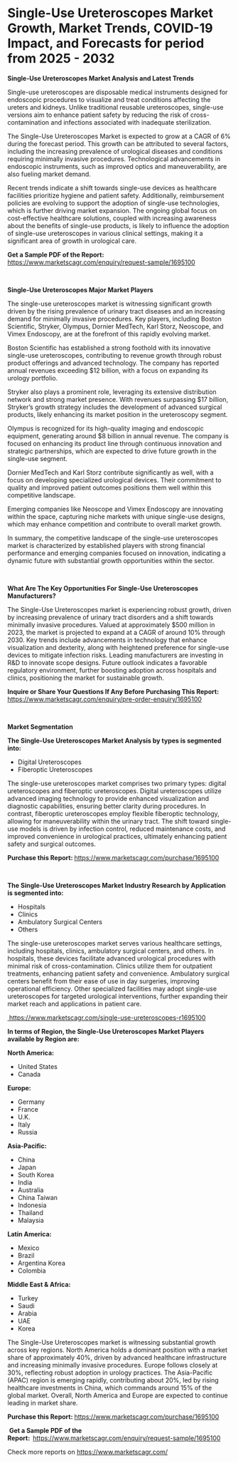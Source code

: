 <p><h1>Single-Use Ureteroscopes Market Growth, Market Trends, COVID-19 Impact, and Forecasts for period from 2025 - 2032</h1></p><p><strong>Single-Use Ureteroscopes Market Analysis and Latest Trends</strong></p>
<p><p>Single-use ureteroscopes are disposable medical instruments designed for endoscopic procedures to visualize and treat conditions affecting the ureters and kidneys. Unlike traditional reusable ureteroscopes, single-use versions aim to enhance patient safety by reducing the risk of cross-contamination and infections associated with inadequate sterilization.</p><p>The Single-Use Ureteroscopes Market is expected to grow at a CAGR of 6% during the forecast period. This growth can be attributed to several factors, including the increasing prevalence of urological diseases and conditions requiring minimally invasive procedures. Technological advancements in endoscopic instruments, such as improved optics and maneuverability, are also fueling market demand.</p><p>Recent trends indicate a shift towards single-use devices as healthcare facilities prioritize hygiene and patient safety. Additionally, reimbursement policies are evolving to support the adoption of single-use technologies, which is further driving market expansion. The ongoing global focus on cost-effective healthcare solutions, coupled with increasing awareness about the benefits of single-use products, is likely to influence the adoption of single-use ureteroscopes in various clinical settings, making it a significant area of growth in urological care.</p></p>
<p><strong>Get a Sample PDF of the Report:&nbsp;</strong> <a href="https://www.marketscagr.com/enquiry/request-sample/1695100?utm_campaign=1932&utm_medium=2&utm_source=Github&utm_content=ia&utm_term=25032025&utm_id=single-use-ureteroscopes">https://www.marketscagr.com/enquiry/request-sample/1695100</a></p>
<p>&nbsp;</p>
<p><strong>Single-Use Ureteroscopes Major Market Players</strong></p>
<p><p>The single-use ureteroscopes market is witnessing significant growth driven by the rising prevalence of urinary tract diseases and an increasing demand for minimally invasive procedures. Key players, including Boston Scientific, Stryker, Olympus, Dornier MedTech, Karl Storz, Neoscope, and Vimex Endoscopy, are at the forefront of this rapidly evolving market.</p><p>Boston Scientific has established a strong foothold with its innovative single-use ureteroscopes, contributing to revenue growth through robust product offerings and advanced technology. The company has reported annual revenues exceeding $12 billion, with a focus on expanding its urology portfolio.</p><p>Stryker also plays a prominent role, leveraging its extensive distribution network and strong market presence. With revenues surpassing $17 billion, Stryker’s growth strategy includes the development of advanced surgical products, likely enhancing its market position in the ureteroscopy segment.</p><p>Olympus is recognized for its high-quality imaging and endoscopic equipment, generating around $8 billion in annual revenue. The company is focused on enhancing its product line through continuous innovation and strategic partnerships, which are expected to drive future growth in the single-use segment.</p><p>Dornier MedTech and Karl Storz contribute significantly as well, with a focus on developing specialized urological devices. Their commitment to quality and improved patient outcomes positions them well within this competitive landscape.</p><p>Emerging companies like Neoscope and Vimex Endoscopy are innovating within the space, capturing niche markets with unique single-use designs, which may enhance competition and contribute to overall market growth.</p><p>In summary, the competitive landscape of the single-use ureteroscopes market is characterized by established players with strong financial performance and emerging companies focused on innovation, indicating a dynamic future with substantial growth opportunities within the sector.</p></p>
<p>&nbsp;</p>
<p><strong>What Are The Key Opportunities For Single-Use Ureteroscopes Manufacturers?</strong></p>
<p><p>The Single-Use Ureteroscopes market is experiencing robust growth, driven by increasing prevalence of urinary tract disorders and a shift towards minimally invasive procedures. Valued at approximately $500 million in 2023, the market is projected to expand at a CAGR of around 10% through 2030. Key trends include advancements in technology that enhance visualization and dexterity, along with heightened preference for single-use devices to mitigate infection risks. Leading manufacturers are investing in R&D to innovate scope designs. Future outlook indicates a favorable regulatory environment, further boosting adoption across hospitals and clinics, positioning the market for sustainable growth.</p></p>
<p><strong>Inquire or Share Your Questions If Any Before Purchasing This Report:</strong> <a href="https://www.marketscagr.com/enquiry/pre-order-enquiry/1695100?utm_campaign=1932&utm_medium=2&utm_source=Github&utm_content=ia&utm_term=25032025&utm_id=single-use-ureteroscopes">https://www.marketscagr.com/enquiry/pre-order-enquiry/1695100</a></p>
<p>&nbsp;</p>
<p><strong>Market Segmentation</strong></p>
<p><strong>The Single-Use Ureteroscopes Market Analysis by types is segmented into:</strong></p>
<p><ul><li>Digital Ureteroscopes</li><li>Fiberoptic Ureteroscopes</li></ul></p>
<p><p>The single-use ureteroscopes market comprises two primary types: digital ureteroscopes and fiberoptic ureteroscopes. Digital ureteroscopes utilize advanced imaging technology to provide enhanced visualization and diagnostic capabilities, ensuring better clarity during procedures. In contrast, fiberoptic ureteroscopes employ flexible fiberoptic technology, allowing for maneuverability within the urinary tract. The shift toward single-use models is driven by infection control, reduced maintenance costs, and improved convenience in urological practices, ultimately enhancing patient safety and surgical outcomes.</p></p>
<p><strong>Purchase this Report:&nbsp;</strong><a href="https://www.marketscagr.com/purchase/1695100?utm_campaign=1932&utm_medium=2&utm_source=Github&utm_content=ia&utm_term=25032025&utm_id=single-use-ureteroscopes">https://www.marketscagr.com/purchase/1695100</a></p>
<p>&nbsp;</p>
<p><strong>The Single-Use Ureteroscopes Market Industry Research by Application is segmented into:</strong></p>
<p><ul><li>Hospitals</li><li>Clinics</li><li>Ambulatory Surgical Centers</li><li>Others</li></ul></p>
<p><p>The single-use ureteroscopes market serves various healthcare settings, including hospitals, clinics, ambulatory surgical centers, and others. In hospitals, these devices facilitate advanced urological procedures with minimal risk of cross-contamination. Clinics utilize them for outpatient treatments, enhancing patient safety and convenience. Ambulatory surgical centers benefit from their ease of use in day surgeries, improving operational efficiency. Other specialized facilities may adopt single-use ureteroscopes for targeted urological interventions, further expanding their market reach and applications in patient care.</p></p>
<p><a href="https://www.marketscagr.com/single-use-ureteroscopes-r1695100?utm_campaign=1932&utm_medium=2&utm_source=Github&utm_content=ia&utm_term=25032025&utm_id=single-use-ureteroscopes">&nbsp;https://www.marketscagr.com/single-use-ureteroscopes-r1695100</a></p>
<p><strong>In terms of Region, the Single-Use Ureteroscopes Market Players available by Region are:</strong></p>
<p>
    <p> <strong> North America: </strong>
        <ul>
            <li>United States</li>
            <li>Canada</li>
        </ul>
        </p> 
    <p> <strong> Europe: </strong>
        <ul>
            <li>Germany</li>
            <li>France</li>
            <li>U.K.</li>
            <li>Italy</li>
            <li>Russia</li>
        </ul>
        </p> 
    <p> <strong> Asia-Pacific: </strong>
        <ul>
            <li>China</li>
            <li>Japan</li>
            <li>South Korea</li>
            <li>India</li>
            <li>Australia</li>
            <li>China Taiwan</li>
            <li>Indonesia</li>
            <li>Thailand</li>
            <li>Malaysia</li>
        </ul>
        </p> 
    <p> <strong> Latin America: </strong>
        <ul>
            <li>Mexico</li>
            <li>Brazil</li>
            <li>Argentina Korea</li>
            <li>Colombia</li>
        </ul>
        </p> 
    <p> <strong> Middle East & Africa: </strong>
        <ul>
            <li>Turkey</li>
            <li>Saudi</li>
            <li>Arabia</li>
            <li>UAE</li>
            <li>Korea</li>
        </ul>
    </p>
    </p>
<p><p>The Single-Use Ureteroscopes market is witnessing substantial growth across key regions. North America holds a dominant position with a market share of approximately 40%, driven by advanced healthcare infrastructure and increasing minimally invasive procedures. Europe follows closely at 30%, reflecting robust adoption in urology practices. The Asia-Pacific (APAC) region is emerging rapidly, contributing about 20%, led by rising healthcare investments in China, which commands around 15% of the global market. Overall, North America and Europe are expected to continue leading in market share.</p></p>
<p><strong>Purchase this Report: </strong><a href="https://www.marketscagr.com/purchase/1695100?utm_campaign=1932&utm_medium=2&utm_source=Github&utm_content=ia&utm_term=25032025&utm_id=single-use-ureteroscopes">https://www.marketscagr.com/purchase/1695100</a></p>
<p>&nbsp;<strong>Get a Sample PDF of the Report:&nbsp;&nbsp;</strong><a href="https://www.marketscagr.com/enquiry/request-sample/1695100?utm_campaign=1932&utm_medium=2&utm_source=Github&utm_content=ia&utm_term=25032025&utm_id=single-use-ureteroscopes">https://www.marketscagr.com/enquiry/request-sample/1695100</a></p>
<p><strong></strong></p>
<p>Check more reports on <a href="https://www.marketscagr.com/?utm_campaign=1932&utm_medium=2&utm_source=Github&utm_content=ia&utm_term=25032025&utm_id=single-use-ureteroscopes">https://www.marketscagr.com/</a></p>